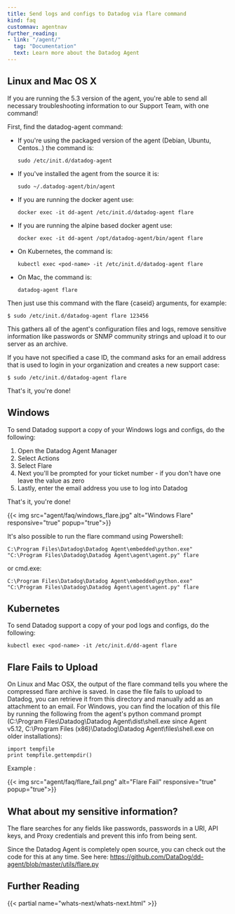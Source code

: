 ```yaml
---
title: Send logs and configs to Datadog via flare command
kind: faq
customnav: agentnav
further_reading:
- link: "/agent/"
  tag: "Documentation"
  text: Learn more about the Datadog Agent
---
```


## Linux and Mac OS X

If you are running the 5.3 version of the agent, you're able to send all necessary troubleshooting information to our Support Team, with one command!

First, find the datadog-agent command:

* If you're using the packaged version of the agent (Debian, Ubuntu, Centos..) the command is: 
    ```
    sudo /etc/init.d/datadog-agent
    ```
* If you've installed the agent from the source it is: 
    ```
    sudo ~/.datadog-agent/bin/agent
    ```
* If you are running the docker agent use:
    ```
    docker exec -it dd-agent /etc/init.d/datadog-agent flare
    ```
* If you are running the alpine based docker agent use:
    ```
    docker exec -it dd-agent /opt/datadog-agent/bin/agent flare
    ```
* On Kubernetes, the command is: 
    ```
    kubectl exec <pod-name> -it /etc/init.d/datadog-agent flare
    ```
* On Mac, the command is:
    ```
    datadog-agent flare
    ```

Then just use this command with the flare {caseid} arguments, for example:
```
$ sudo /etc/init.d/datadog-agent flare 123456
```

This gathers all of the agent's configuration files and logs, remove sensitive information like passwords or SNMP community strings and upload it to our server as an archive.

If you have not specified a case ID, the command asks for an email address that is used to login in your organization and creates a new support case: 
```
$ sudo /etc/init.d/datadog-agent flare
```

That's it, you're done!

## Windows

To send Datadog support a copy of your Windows logs and configs, do the following:

1. Open the Datadog Agent Manager
2. Select Actions
3. Select Flare
4. Next you'll be prompted for your ticket number - if you don't have one leave the value as zero
5. Lastly, enter the email address you use to log into Datadog

That's it, you're done!

{{< img src="agent/faq/windows_flare.jpg" alt="Windows Flare" responsive="true" popup="true">}}

It's also possible to run the flare command using Powershell:

```
C:\Program Files\Datadog\Datadog Agent\embedded\python.exe" "C:\Program Files\Datadog\Datadog Agent\agent\agent.py" flare
```
or cmd.exe:
```
C:\Program Files\Datadog\Datadog Agent\embedded\python.exe" "C:\Program Files\Datadog\Datadog Agent\agent\agent.py" flare
```

## Kubernetes

To send Datadog support a copy of your pod logs and configs, do the following:
```
kubectl exec <pod-name> -it /etc/init.d/dd-agent flare
```

## Flare Fails to Upload

On Linux and Mac OSX, the output of the flare command tells you where the compressed flare archive is saved. In case the file fails to upload to Datadog, you can retrieve it from this directory and manually add as an attachment to an email. For Windows, you can find the location of this file by running the following from the agent's python command prompt (C:\Program Files\Datadog\Datadog Agent\dist\shell.exe since Agent v5.12, C:\Program Files (x86)\Datadog\Datadog Agent\files\shell.exe on older installations):

```
import tempfile
print tempfile.gettempdir()
```

Example : 

{{< img src="agent/faq/flare_fail.png" alt="Flare Fail" responsive="true" popup="true">}}


## What about my sensitive information? 

The flare searches for any fields like passwords, passwords in a URI, API keys, and Proxy credentials and prevent this info from being sent. 

Since the Datadog Agent is completely open source, you can check out the code for this at any time. See here: https://github.com/DataDog/dd-agent/blob/master/utils/flare.py

## Further Reading

{{< partial name="whats-next/whats-next.html" >}}